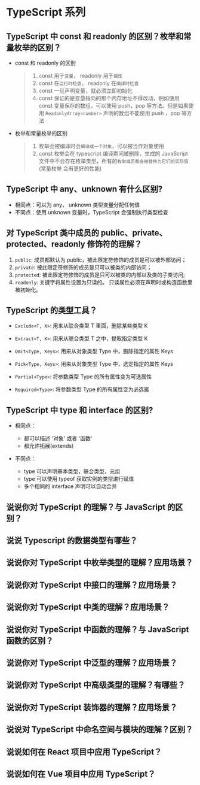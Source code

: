 # TypeScript 系列

## TypeScript 中 const 和 readonly 的区别？枚举和常量枚举的区别？

- const 和 readonly 的区别

  > 1.  const 用于`变量`， readonly 用于`属性`
  > 2.  const 在`运行时检查`， readonly 在`编译时检查`
  > 3.  const 一旦声明变量，就必须立即初始化
  > 4.  const 保证的是变量指向的那个内存地址不得改动，例如使用 const 变量保存的数组，可以使用 push，pop 等方法。但是如果使用 `ReadonlyArray<number>` 声明的数组不能使用 push ，pop 等方法

- 枚举和常量枚举的区别
  > 1. 枚举会被编译时会`编译成一个对象`，可以被当作对象使用
  > 2. const 枚举会在 typescript 编译期间被删除，生成的 JavaScript 文件中不会存在枚举类型，所有的`枚举成员都会被替换为它们的实际值` (常量枚举 会有更好的性能)

## TypeScript 中 any、unknown 有什么区别?

- 相同点：可以为 any， unknown 类型变量分配任何值
- 不同点：使用 unknown 变量时，TypeScript 会强制执行类型检查

## 对 TypeScript 类中成员的 public、private、protected、readonly 修饰符的理解？

1. `public`: 成员都默认为 public，被此限定符修饰的成员是可以被外部访问；
2. `private`: 被此限定符修饰的成员是只可以被类的内部访问；
3. `protected`: 被此限定符修饰的成员是只可以被类的内部以及类的子类访问;
4. `readonly`: 关键字将属性设置为只读的。 只读属性必须在声明时或构造函数里被初始化。

## TypeScript 的类型工具？

- `Exclude<T, K>`: 用来从联合类型 T 里面，删除某些类型 K
- `Extract<T, K>`: 用来从联合类型 T 之中，提取指定类型 K

- `Omit<Type, Keys>`: 用来从对象类型 Type 中，删除指定的属性 Keys
- `Pick<Type, Keys>`: 用来从对象类型 Type 中，选定指定的属性 Keys

- `Partial<Type>`: 将参数类型 Type 的所有属性变为可选属性
- `Required<Type>`: 将参数类型 Type 的所有属性变为必选属

## TypeScript 中 type 和 interface 的区别?

- 相同点：

  - 都可以描述 '对象' 或者 '函数'
  - 都允许拓展(extends)

- 不同点：

  - type 可以声明基本类型，联合类型，元组
  - type 可以使用 typeof 获取实例的类型进行赋值
  - 多个相同的 interface 声明可以自动合并

## 说说你对 TypeScript 的理解？与 JavaScript 的区别？

## 说说 Typescript 的数据类型有哪些？

## 说说你对 TypeScript 中枚举类型的理解？应用场景？

## 说说你对 TypeScript 中接口的理解？应用场景？

## 说说你对 TypeScript 中类的理解？应用场景？

## 说说你对 TypeScript 中函数的理解？与 JavaScript 函数的区别？

## 说说你对 TypeScript 中泛型的理解？应用场景？

## 说说你对 TypeScript 中高级类型的理解？有哪些？

## 说说你对 TypeScript 装饰器的理解？应用场景？

## 说说对 TypeScript 中命名空间与模块的理解？区别？

## 说说如何在 React 项目中应用 TypeScript？

## 说说如何在 Vue 项目中应用 TypeScript？
